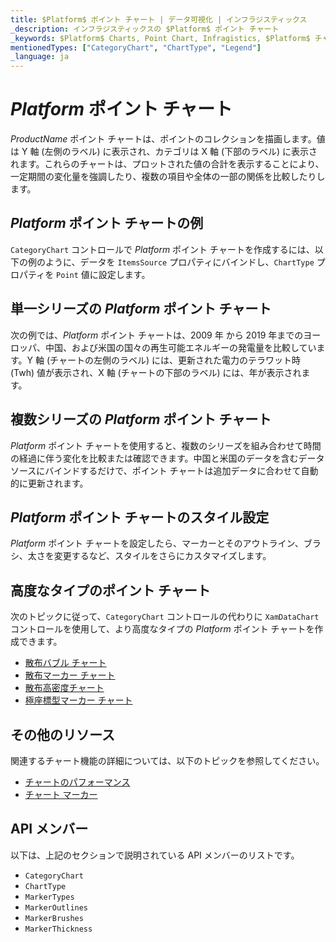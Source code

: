 ```yaml
---
title: $Platform$ ポイント チャート | データ可視化 | インフラジスティックス
_description: インフラジスティックスの $Platform$ ポイント チャート
_keywords: $Platform$ Charts, Point Chart, Infragistics, $Platform$ チャート, ポイント チャート, インフラジスティックス
mentionedTypes: ["CategoryChart", "ChartType", "Legend"]
_language: ja
---
```

# $Platform$ ポイント チャート

$ProductName$ ポイント チャートは、ポイントのコレクションを描画します。値は Y 軸 (左側のラベル) に表示され、カテゴリは X 軸 (下部のラベル) に表示されます。これらのチャートは、プロットされた値の合計を表示することにより、一定期間の変化量を強調したり、複数の項目や全体の一部の関係を比較したりします。

## $Platform$ ポイント チャートの例

`CategoryChart` コントロールで $Platform$  ポイント チャートを作成するには、以下の例のように、データを `ItemsSource` プロパティにバインドし、`ChartType` プロパティを `Point` 値に設定します。

<code-view style="height: 600px"
           data-demos-base-url="{environment:dvDemosBaseUrl}"
           iframe-src="{environment:dvDemosBaseUrl}/charts/category-chart-point-chart-multiple-sources"
           alt="$Platform$ ポイント チャートの例" >
</code-view>

<div class="divider--half"></div>

## 単一シリーズの $Platform$ ポイント チャート

次の例では、$Platform$ ポイント チャートは、2009 年 から 2019 年までのヨーロッパ、中国、および米国の国々の再生可能エネルギーの発電量を比較しています。Y 軸 (チャートの左側のラベル) には、更新された電力のテラワット時 (Twh) 値が表示され、X 軸 (チャートの下部のラベル) には、年が表示されます。

<code-view style="height: 600px"
           data-demos-base-url="{environment:dvDemosBaseUrl}"
           iframe-src="{environment:dvDemosBaseUrl}/charts/category-chart-point-chart-single-source"
           alt="単一シリーズの $Platform$ ポイント チャート" >
</code-view>

<div class="divider--half"></div>

## 複数シリーズの $Platform$ ポイント チャート

$Platform$ ポイント チャートを使用すると、複数のシリーズを組み合わせて時間の経過に伴う変化を比較または確認できます。中国と米国のデータを含むデータ ソースにバインドするだけで、ポイント チャートは追加データに合わせて自動的に更新されます。

<code-view style="height: 600px"
           data-demos-base-url="{environment:dvDemosBaseUrl}"
           iframe-src="{environment:dvDemosBaseUrl}/charts/category-chart-point-chart-multiple-sources"
           alt="複数シリーズの $Platform$ ポイント チャート" >
</code-view>

<div class="divider--half"></div>

## $Platform$ ポイント チャートのスタイル設定

$Platform$ ポイント チャートを設定したら、マーカーとそのアウトライン、ブラシ、太さを変更するなど、スタイルをさらにカスタマイズします。

<code-view style="height: 600px"
           data-demos-base-url="{environment:dvDemosBaseUrl}"
           iframe-src="{environment:dvDemosBaseUrl}/charts/category-chart-point-chart-styling"
           alt="ポイント チャートのスタイル設定" >
</code-view>

<div class="divider--half"></div>

## 高度なタイプのポイント チャート

次のトピックに従って、`CategoryChart` コントロールの代わりに `XamDataChart` コントロールを使用して、より高度なタイプの $Platform$ ポイント チャートを作成できます。

- [散布バブル チャート](bubble-chart.md)
- [散布マーカー チャート](scatter-chart.md#$Platform$-散布マーカー-チャート)
- [散布高密度チャート](scatter-chart.md#$Platform$-散布高密度チャート)
- [極座標型マーカー チャート](polar-chart.md#$Platform$-極座標型マーカー-チャート)

## その他のリソース

関連するチャート機能の詳細については、以下のトピックを参照してください。

- [チャートのパフォーマンス](../features/chart-performance.md)
- [チャート マーカー](../features/chart-markers.md)

## API メンバー

以下は、上記のセクションで説明されている API メンバーのリストです。

- `CategoryChart`
- `ChartType`
- `MarkerTypes`
- `MarkerOutlines`
- `MarkerBrushes`
- `MarkerThickness`

